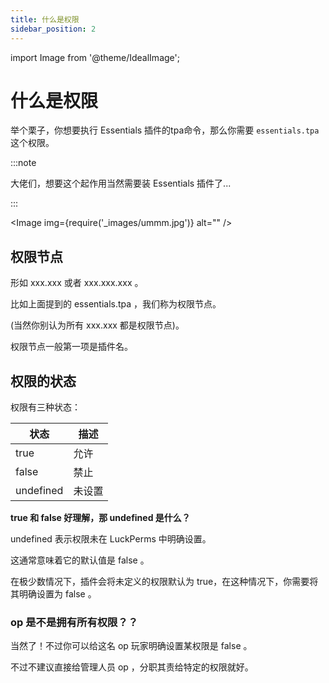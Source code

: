 ```yaml
---
title: 什么是权限
sidebar_position: 2
---
```


import Image from '@theme/IdealImage';

# 什么是权限

举个栗子，你想要执行 Essentials 插件的tpa命令，那么你需要 `essentials.tpa` 这个权限。

:::note

大佬们，想要这个起作用当然需要装 Essentials 插件了...

:::

<Image img={require('_images/ummm.jpg')} alt="" />

## 权限节点

形如 xxx.xxx 或者 xxx.xxx.xxx 。

比如上面提到的 essentials.tpa ，我们称为权限节点。

(当然你别认为所有 xxx.xxx 都是权限节点)。

权限节点一般第一项是插件名。

## 权限的状态

权限有三种状态：

| 状态 | 描述 |
| --- | --- |
|true | 允许 |
|false | 禁止 |
|undefined | 未设置 |

**true 和 false 好理解，那 undefined 是什么？**

undefined 表示权限未在 LuckPerms 中明确设置。

这通常意味着它的默认值是 false 。

在极少数情况下，插件会将未定义的权限默认为 true，在这种情况下，你需要将其明确设置为 false 。

### op 是不是拥有所有权限？？

当然了！不过你可以给这名 op 玩家明确设置某权限是 false 。

不过不建议直接给管理人员 op ，分职其责给特定的权限就好。
